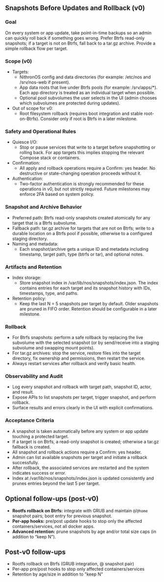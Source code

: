 ## Snapshots Before Updates and Rollback (v0)

### Goal
On every system or app update, take point-in-time backups so an admin can quickly roll back if something goes wrong. Prefer Btrfs read-only snapshots; if a target is not on Btrfs, fall back to a tar.gz archive. Provide a simple rollback flow per target.

### Scope (v0)
- Targets:
  - NithronOS config and data directories (for example: /etc/nos and /srv/nos-web if present).
  - App data roots that live under Btrfs pools (for example: /srv/apps/*). Each app directory is treated as an individual target when possible.
  - Optional pool subvolumes the user selects in the UI (admin chooses which subvolumes are protected during updates).
- Out of scope for v0:
  - Root filesystem rollback (requires boot integration and stable root-on-Btrfs). Consider only if root is Btrfs in a later milestone.

### Safety and Operational Rules
- Quiesce I/O:
  - Stop or pause services that write to a target before snapshotting or rolling back. For app targets this implies stopping the relevant Compose stack or containers.
- Confirmation:
  - All apply and rollback operations require a Confirm: yes header. No destructive or state-changing operation proceeds without it.
- Authentication:
  - Two-factor authentication is strongly recommended for these operations in v0, but not strictly required. Future milestones may enforce 2FA based on system policy.

### Snapshot and Archive Behavior
- Preferred path: Btrfs read-only snapshots created atomically for any target that is a Btrfs subvolume.
- Fallback path: tar.gz archive for targets that are not on Btrfs; write to a durable location on a Btrfs pool if possible, otherwise to a configured staging directory.
- Naming and metadata:
  - Each snapshot/archive gets a unique ID and metadata including timestamp, target path, type (btrfs or tar), and optional notes.

### Artifacts and Retention
- Index storage:
  - Store snapshot index in /var/lib/nos/snapshots/index.json. The index contains entries for each target and its snapshot history with IDs, timestamps, type, and paths.
- Retention policy:
  - Keep the last N = 5 snapshots per target by default. Older snapshots are pruned in FIFO order. Retention should be configurable in a later milestone.

### Rollback
- For Btrfs snapshots: perform a safe rollback by replacing the live subvolume with the selected snapshot (or by send/receive into a staging subvolume and swapping mount points).
- For tar.gz archives: stop the service, restore files into the target directory, fix ownership and permissions, then restart the service.
- Always restart services after rollback and verify basic health.

### Observability and Audit
- Log every snapshot and rollback with target path, snapshot ID, actor, and result.
- Expose APIs to list snapshots per target, trigger snapshot, and perform rollback.
- Surface results and errors clearly in the UI with explicit confirmations.

### Acceptance Criteria
- A snapshot is taken automatically before any system or app update touching a protected target.
- If a target is on Btrfs, a read-only snapshot is created; otherwise a tar.gz fallback is created.
- All snapshot and rollback actions require a Confirm: yes header.
- Admin can list available snapshots per target and initiate a rollback successfully.
- After rollback, the associated services are restarted and the system indicates success or error.
- Index at /var/lib/nos/snapshots/index.json is updated consistently and prunes entries beyond the last 5 per target.

## Optional follow-ups (post-v0)
- **Rootfs rollback on Btrfs:** integrate with GRUB and maintain `@`/`@home` snapshot pairs; boot entry for previous snapshot.
- **Per-app hooks:** pre/post update hooks to stop only the affected containers/services, not all docker apps.
- **Advanced retention:** prune snapshots by age and/or total size caps (in addition to “keep N”).

## Post-v0 follow-ups
- Rootfs rollback on Btrfs (GRUB integration, @ snapshot pair)
- Per-app pre/post hooks to stop only affected containers/services
- Retention by age/size in addition to "keep N"

